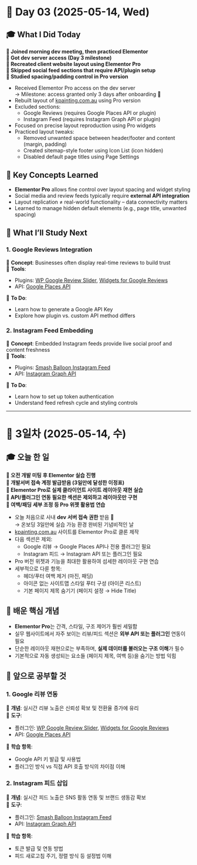 # 📅 Day 03 (2025-05-14, Wed)

## 🎓 What I Did Today

**📌 Joined morning dev meeting, then practiced Elementor**  
**📌 Got dev server access (Day 3 milestone)**  
**📌 Recreated client website layout using Elementor Pro**  
**📌 Skipped social feed sections that require API/plugin setup**  
**📌 Studied spacing/padding control in Pro version**

- Received Elementor Pro access on the dev server  
  → Milestone: access granted only 3 days after onboarding 🎉  
- Rebuilt layout of [kpainting.com.au](https://kpainting.com.au) using Pro version  
- Excluded sections:
  - Google Reviews (requires Google Places API or plugin)
  - Instagram Feed (requires Instagram Graph API or plugin)
- Focused on precise layout reproduction using Pro widgets
- Practiced layout tweaks:
  - Removed unwanted space between header/footer and content (margin, padding)
  - Created sitemap-style footer using Icon List (icon hidden)
  - Disabled default page titles using Page Settings

## 🧠 Key Concepts Learned

- **Elementor Pro** allows fine control over layout spacing and widget styling  
- Social media and review feeds typically require **external API integration**  
- Layout replication ≠ real-world functionality – data connectivity matters
- Learned to manage hidden default elements (e.g., page title, unwanted spacing)

## 📌 What I’ll Study Next

### 1. Google Reviews Integration  
📌 **Concept**: Businesses often display real-time reviews to build trust  
🔧 **Tools**:
- Plugins: [WP Google Review Slider](https://wordpress.org/plugins/wp-google-review-slider/), [Widgets for Google Reviews](https://wordpress.org/plugins/widgets-for-google-reviews/)
- API: [Google Places API](https://developers.google.com/maps/documentation/places/web-service/overview)

📖 **To Do**:
- Learn how to generate a Google API Key
- Explore how plugin vs. custom API method differs

### 2. Instagram Feed Embedding  
📌 **Concept**: Embedded Instagram feeds provide live social proof and content freshness  
🔧 **Tools**:
- Plugins: [Smash Balloon Instagram Feed](https://wordpress.org/plugins/instagram-feed/)
- API: [Instagram Graph API](https://developers.facebook.com/docs/instagram-basic-display-api/)

📖 **To Do**:
- Learn how to set up token authentication
- Understand feed refresh cycle and styling controls

---

# 📅 3일차 (2025-05-14, 수)

## 🎓 오늘 한 일

**📌 오전 개발 미팅 후 Elementor 실습 진행**  
**📌 개발서버 접속 계정 발급받음 (3일만에 달성한 이정표)**  
**📌 Elementor Pro로 실제 클라이언트 사이트 레이아웃 재현 실습**   
**📌 API/플러그인 연동 필요한 섹션은 제외하고 레이아웃만 구현**  
**📌 여백/패딩 세부 조정 등 Pro 위젯 활용법 연습**  

- 오늘 처음으로 사내 **dev 서버 접속 권한** 받음 🎉  
  → 온보딩 3일만에 실습 가능 환경 완비된 기념비적인 날  
- [kpainting.com.au](https://kpainting.com.au) 사이트를 Elementor Pro로 클론 제작  
- 다음 섹션은 제외:
  - Google 리뷰 → Google Places API나 전용 플러그인 필요
  - Instagram 피드 → Instagram API 또는 플러그인 필요
- Pro 버전 위젯과 기능을 최대한 활용하여 섬세한 레이아웃 구현 연습
- 세부적으로 다룬 항목:
  - 헤더/푸터 여백 제거 (마진, 패딩)
  - 아이콘 없는 사이트맵 스타일 푸터 구성 (아이콘 리스트)
  - 기본 페이지 제목 숨기기 (페이지 설정 → Hide Title)

## 🧠 배운 핵심 개념

- **Elementor Pro**는 간격, 스타일, 구조 제어가 훨씬 세밀함  
- 실무 웹사이트에서 자주 보이는 리뷰/피드 섹션은 **외부 API 또는 플러그인** 연동이 필요  
- 단순한 레이아웃 재현으로는 부족하며, **실제 데이터를 불러오는 구조 이해**가 필수  
- 기본적으로 자동 생성되는 요소들 (페이지 제목, 여백 등)을 숨기는 방법 익힘

## 📌 앞으로 공부할 것

### 1. Google 리뷰 연동  
📌 **개념**: 실시간 리뷰 노출은 신뢰성 확보 및 전환율 증가에 유리  
🔧 **도구**:  
- 플러그인: [WP Google Review Slider](https://wordpress.org/plugins/wp-google-review-slider/), [Widgets for Google Reviews](https://wordpress.org/plugins/widgets-for-google-reviews/)  
- API: [Google Places API](https://developers.google.com/maps/documentation/places/web-service/overview)

📖 **학습 항목**:
- Google API 키 발급 및 사용법
- 플러그인 방식 vs 직접 API 호출 방식의 차이점 이해

### 2. Instagram 피드 삽입  
📌 **개념**: 실시간 피드 노출은 SNS 활동 연동 및 브랜드 생동감 확보  
🔧 **도구**:  
- 플러그인: [Smash Balloon Instagram Feed](https://wordpress.org/plugins/instagram-feed/)  
- API: [Instagram Graph API](https://developers.facebook.com/docs/instagram-basic-display-api/)

📖 **학습 항목**:
- 토큰 발급 및 연동 방법  
- 피드 새로고침 주기, 정렬 방식 등 설정법 이해
